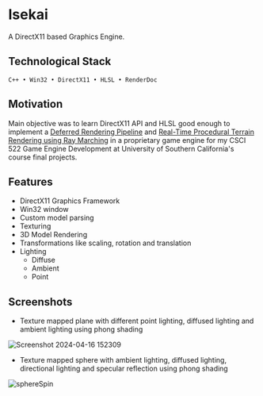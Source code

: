 # Isekai
A DirectX11 based Graphics Engine.

## Technological Stack
`C++ • Win32 • DirectX11 • HLSL • RenderDoc`

## Motivation
Main objective was to learn DirectX11 API and HLSL good enough to implement a [Deferred Rendering Pipeline](https://github.com/pratik-dhende/Prime-Engine-Deferred-Renderer) and [Real-Time Procedural Terrain Rendering using Ray Marching](https://github.com/pratik-dhende/Real-Time-Procedural-Terrain-Rendering-using-Ray-Marching) in a proprietary game engine for my CSCI 522 Game Engine Development at University of Southern California's course final projects.

## Features
- DirectX11 Graphics Framework
- Win32 window
- Custom model parsing
- Texturing
- 3D Model Rendering
- Transformations like scaling, rotation and translation
- Lighting
   - Diffuse
   - Ambient
   - Point
 
## Screenshots
- Texture mapped plane with different point lighting, diffused lighting and ambient lighting using phong shading

![Screenshot 2024-04-16 152309](https://github.com/user-attachments/assets/9328087c-029b-42af-b91d-a1a17f77d42d)


- Texture mapped sphere with ambient lighting, diffused lighting, directional lighting and specular reflection using phong shading

![sphereSpin](https://github.com/user-attachments/assets/e73e562c-ad42-4172-a32a-4aee6c1e4ee6)


